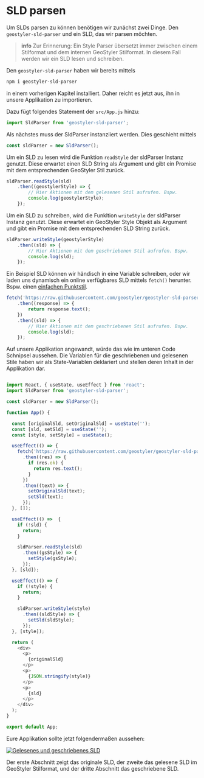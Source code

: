 
# SLD parsen

Um SLDs parsen zu können benötigen wir zunächst zwei Dinge. Den `geostyler-sld-parser` und ein SLD, das wir parsen möchten.

> **info**
> Zur Erinnerung: Ein Style Parser übersetzt immer zwischen einem Stilformat und dem internen GeoStyler Stilformat. In diesem
> Fall werden wir ein SLD lesen und schreiben.

Den `geostyler-sld-parser` haben wir bereits mittels

```bash
npm i geostyler-sld-parser
```

in einem vorherigen Kapitel installiert. Daher reicht es jetzt aus, ihn in unsere Applikation zu importieren.

Dazu fügt folgendes Statement der `src/App.js` hinzu:

```js
import SldParser from 'geostyler-sld-parser';
```

Als nächstes muss der SldParser instanziiert werden. Dies geschieht mittels

```js
const sldParser = new SldParser();
```

Um ein SLD zu lesen wird die Funktion `readStyle` der sldParser Instanz genutzt. Diese erwartet einen SLD String
als Argument und gibt ein Promise mit dem entsprechenden GeoStyler Stil zurück.

```js
sldParser.readStyle(sld)
    .then((geostylerStyle) => {
        // Hier Aktionen mit dem gelesenen Stil aufrufen. Bspw.
        console.log(geostylerStyle);
    });
```

Um ein SLD zu schreiben, wird die Funkltion `writeStyle` der sldParser Instanz genutzt. Diese erwartet ein
GeoStyler Style Objekt als Argument und gibt ein Promise mit dem entsprechenden SLD String zurück.

```js
sldParser.writeStyle(geostylerStyle)
    .then((sld) => {
        // Hier Aktionen mit dem geschriebenen Stil aufrufen. Bspw.
        console.log(sld);
    });
```

Ein Beispiel SLD können wir händisch in eine Variable schreiben, oder wir laden uns dynamisch ein online verfügbares SLD
mittels `fetch()` herunter. Bspw. einen [einfachen Punktstil](https://raw.githubusercontent.com/geostyler/geostyler-sld-parser/master/data/slds/point_simplepoint.sld).

```js
fetch('https://raw.githubusercontent.com/geostyler/geostyler-sld-parser/master/data/slds/point_simplepoint.sld')
    .then((response) => {
        return response.text();
    })
    .then((sld) => {
        // Hier Aktionen mit dem geschriebenen Stil aufrufen. Bspw.
        console.log(sld);
    });
```

Auf unsere Applikation angewandt, würde das wie im unteren Code Schnipsel aussehen. Die Variablen für die geschriebenen und gelesenen Stile
haben wir als State-Variablen deklariert und stellen deren Inhalt in der Applikation dar.

```js

import React, { useState, useEffect } from 'react';
import SldParser from 'geostyler-sld-parser';

const sldParser = new SldParser();

function App() {

  const [originalSld, setOriginalSld] = useState('');
  const [sld, setSld] = useState('');
  const [style, setStyle] = useState();

  useEffect(() => {
    fetch('https://raw.githubusercontent.com/geostyler/geostyler-sld-parser/master/data/slds/point_simplepoint.sld')
      .then((res) => {
        if (res.ok) {
          return res.text();
        }
      })
      .then((text) => {
        setOriginalSld(text);
        setSld(text);
      });
  }, []);

  useEffect(() =>  {
    if (!sld) {
      return;
    }

    sldParser.readStyle(sld)
      .then((gsStyle) => {
        setStyle(gsStyle);
      });
  }, [sld]);

  useEffect(() => {
    if (!style) {
      return;
    }

    sldParser.writeStyle(style)
      .then((sldStyle) => {
        setSld(sldStyle);
      });
  }, [style]);

  return (
    <div>
      <p>
        {originalSld}
      </p>
      <p>
        {JSON.stringify(style)}
      </p>
      <p>
        {sld}
      </p>
    </div>
  );
}

export default App;
```

Eure Applikation sollte jetzt folgendermaßen aussehen:

[![Gelesenes und geschriebenes SLD](./images/sld-parsed.png)](./images/sld-parsed.png)

Der erste Abschnitt zeigt das originale SLD, der zweite das gelesene SLD im GeoStyler Stilformat, und der dritte Abschnitt
das geschriebene SLD.
